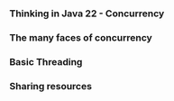 ### **Thinking in Java 22 - Concurrency**

### The many faces of concurrency
### Basic Threading
### Sharing resources
###